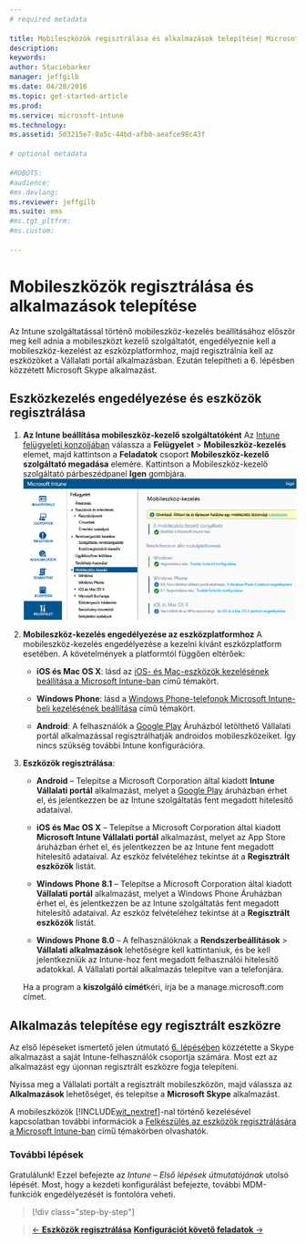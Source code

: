 ```yaml
---
# required metadata

title: Mobileszközök regisztrálása és alkalmazások telepítése| Microsoft Intune
description:
keywords:
author: Staciebarker
manager: jeffgilb
ms.date: 04/28/2016
ms.topic: get-started-article
ms.prod:
ms.service: microsoft-intune
ms.technology:
ms.assetid: 5d3215e7-0a5c-44bd-afb0-aeafce98c43f

# optional metadata

#ROBOTS:
#audience:
#ms.devlang:
ms.reviewer: jeffgilb
ms.suite: ems
#ms.tgt_pltfrm:
#ms.custom:

---
```


# Mobileszközök regisztrálása és alkalmazások telepítése
Az Intune szolgáltatással történő mobileszköz-kezelés beállításához először meg kell adnia a mobileszközt kezelő szolgáltatót, engedélyeznie kell a mobileszköz-kezelést az eszközplatformhoz, majd regisztrálnia kell az eszközöket a Vállalati portál alkalmazásban. Ezután telepítheti a 6. lépésben közzétett Microsoft Skype alkalmazást.

## Eszközkezelés engedélyezése és eszközök regisztrálása

1.  **Az Intune beállítása mobileszköz-kezelő szolgáltatóként** Az [Intune felügyeleti konzoljában](https://manage.microsoft.com/) válassza a **Felügyelet** > **Mobileszköz-kezelés** elemet, majd kattintson a **Feladatok** csoport **Mobileszköz-kezelő szolgáltató megadása** elemére.  Kattintson a Mobileszköz-kezelő szolgáltató párbeszédpanel **Igen** gombjára.
    ![Felügyeleti konzol. Mobileszköz-kezelés beállítása az Intune-hoz](./media/mdmAuthority.png)

2.  **Mobileszköz-kezelés engedélyezése az eszközplatformhoz** A mobileszköz-kezelés engedélyezése a kezelni kívánt eszközplatform esetében. A követelmények a platformtól függően eltérőek:

    -   **iOS és Mac OS X**: lásd az [iOS- és Mac-eszközök kezelésének beállítása a Microsoft Intune-ban](/intune/deploy-use/set-up-ios-and-mac-management-with-microsoft-intune) című témakört.

    -   **Windows Phone**: lásd a [Windows Phone-telefonok Microsoft Intune-beli kezelésének beállítása](/intune/deploy-use/set-up-windows-phone-management-with-microsoft-intune) című témakört.

    -   **Android**: A felhasználók a [Google Play](https://play.google.com/store/apps/details?id=com.skype.raider) Áruházból letölthető Vállalati portál alkalmazással regisztrálhatják androidos mobileszközeiket. Így nincs szükség további Intune konfigurációra.

3.  **Eszközök regisztrálása**:

    -   **Android** – Telepítse a Microsoft Corporation által kiadott **Intune Vállalati portál** alkalmazást, melyet a [Google Play](http://go.microsoft.com/fwlink/p/?LinkId=386612) áruházban érhet el, és jelentkezzen be az Intune szolgáltatás fent megadott hitelesítő adataival.

    -   **iOS és Mac OS X** – Telepítse a Microsoft Corporation által kiadott **Microsoft Intune Vállalati portál** alkalmazást, melyet az App Store áruházban érhet el, és jelentkezzen be az Intune fent megadott hitelesítő adataival. Az eszköz felvételéhez tekintse át a **Regisztrált eszközök** listát.

    -   **Windows Phone 8.1** – Telepítse a Microsoft Corporation által kiadott **Vállalati portál** alkalmazást, melyet a Windows Phone Áruházban érhet el, és jelentkezzen be az Intune szolgáltatás fent megadott hitelesítő adataival.  Az eszköz felvételéhez tekintse át a **Regisztrált eszközök** listát.

    -   **Windows Phone 8.0** – A felhasználóknak a **Rendszerbeállítások** &gt; **Vállalati alkalmazások** lehetőségre kell kattintaniuk, és be kell jelentkezniük az Intune-hoz fent megadott felhasználói hitelesítő adatokkal. A Vállalati portál alkalmazás telepítve van a telefonjára.

    Ha a program a **kiszolgáló címét**kéri, írja be a manage.microsoft.com címet.

## Alkalmazás telepítése egy regisztrált eszközre
Az első lépéseket ismertető jelen útmutató [6. lépésében](start-with-a-paid-subscription-to-microsoft-intune-step-6.md) közzétette a Skype alkalmazást a saját Intune-felhasználók csoportja számára. Most ezt az alkalmazást egy újonnan regisztrált eszközre fogja telepíteni.

Nyissa meg a Vállalati portált a regisztrált mobileszközön, majd válassza az **Alkalmazások** lehetőséget, és telepítse a **Microsoft Skype** alkalmazást.

A mobileszközök [!INCLUDE[wit_nextref](../includes/wit_nextref_md.md)]-nal történő kezelésével kapcsolatban további információk a [Felkészülés az eszközök regisztrálására a Microsoft Intune-ban](/intune/deploy-use/get-ready-to-enroll-devices-in-microsoft-intune) című témakörben olvashatók.


### További lépések
Gratulálunk! Ezzel befejezte az *Intune – Első lépések útmutatójának* utolsó lépését. Most, hogy a kezdeti konfigurálást befejezte, további MDM-funkciók engedélyezését is fontolóra veheti.

>[!div class="step-by-step"]

>[&larr; **Eszközök regisztrálása**](.\start-with-a-paid-subscription-to-microsoft-intune-step-8.md)     [**Konfigurációt követő feladatok** &rarr;](.\post-configuration-tasks.md)  


<!--HONumber=Jun16_HO1-->


